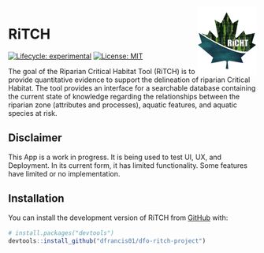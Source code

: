 <!-- README.md is generated from README.Rmd. Please edit that file -->

<img src="man/figures/logo.png" align="right" height="139"/>

# RiTCH

<!-- badges: start -->

[![Lifecycle: experimental](https://img.shields.io/badge/lifecycle-experimental-orange.svg)](https://lifecycle.r-lib.org/articles/stages.html#experimental) [![License: MIT](https://img.shields.io/badge/License-MIT-brightgreen.svg)](https://opensource.org/licenses/MIT)

<!-- badges: end -->

The goal of the Riparian Critical Habitat Tool (RiTCH) is to provide quantitative evidence to support the delineation of riparian Critical Habitat. The tool provides an interface for a searchable database containing the current state of knowledge regarding the relationships between the riparian zone (attributes and processes), aquatic features, and aquatic species at risk.

## Disclaimer

This App is a work in progress. It is being used to test UI, UX, and Deployment. In its current form, it has limited functionality. Some features have limited or no implementation.

## Installation

You can install the development version of RiTCH from [GitHub](https://github.com/) with:

``` r
# install.packages("devtools")
devtools::install_github("dfrancis01/dfo-ritch-project")
```

<!--
You'll still need to render `README.Rmd` regularly, to keep `README.md` up-to-date. `devtools::build_readme()` is handy for this. 
-->
